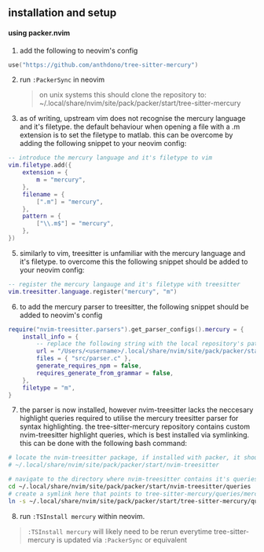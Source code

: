 ## installation and setup

#### using packer.nvim

1.  add the following to neovim's config

```lua
use("https://github.com/anthdono/tree-sitter-mercury")
```

2. run ```:PackerSync``` in neovim
    > on unix systems this should clone the repository to: ~/.local/share/nvim/site/pack/packer/start/tree-sitter-mercury
3. as of writing, upstream vim does not recognise the mercury language and it's filetype. the default behaviour when opening a file with a .m extension is to set the filetype to matlab. this can be overcome by adding the following snippet to your neovim config:

```lua
-- introduce the mercury language and it's filetype to vim
vim.filetype.add({
    extension = {
        m = "mercury",
    },
    filename = {
        [".m"] = "mercury",
    },
    pattern = {
        ["\\.m$"] = "mercury",
    },
})

```

5. similarly to vim, treesitter is unfamiliar with the mercury language and it's filetype. to overcome this the following snippet should be added to your neovim config:

```lua
-- register the mercury langauge and it's filetype with treesitter
vim.treesitter.language.register("mercury", "m")
```

6. to add the mercury parser to treesitter, the following snippet should be
   added to neovim's config

```lua
require("nvim-treesitter.parsers").get_parser_configs().mercury = {
    install_info = {
        -- replace the following string with the local repository's path
        url = "/Users/<username>/.local/share/nvim/site/pack/packer/start/tree-sitter-mercury",
        files = { "src/parser.c" },
        generate_requires_npm = false,
        requires_generate_from_grammar = false,
    },
    filetype = "m",
}
```

7. the parser is now installed, however nvim-treesitter lacks the neccesary highlight queries required to utilise the mercury treesitter parser for syntax highlighting. the tree-sitter-mercury repository contains custom nvim-treesitter highlight queries, which is best installed via symlinking. this can be done with the following bash command:
```zsh
# locate the nvim-treesitter package, if installed with packer, it should be at:
# ~/.local/share/nvim/site/pack/packer/start/nvim-treesitter

# navigate to the directory where nvim-treesitter contains it's queries
cd ~/.local/share/nvim/site/pack/packer/start/nvim-treesitter/queries
# create a symlink here that points to tree-sitter-mercury/queries/mercury
ln -s ~/.local/share/nvim/site/pack/packer/start/tree-sitter-mercury/queries/mercury
```
8. run ```:TSInstall mercury``` within neovim. 
> ```:TSInstall mercury``` will likely need to be rerun everytime
> tree-sitter-mercury is updated via ```:PackerSync``` or equivalent
